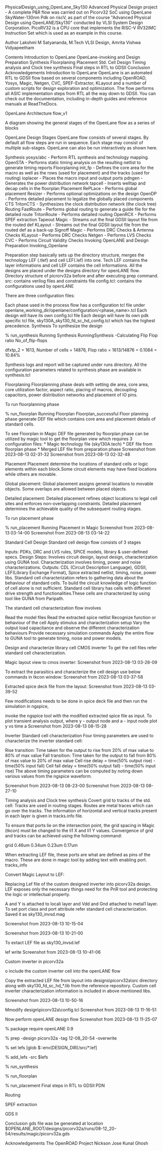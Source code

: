 PhysicalDesign_using_OpenLane_Sky130
Advanced Physical Design project - A complete P&R flow was carried out on Picorv32 SoC using OpenLane SkyWater-130nm Pdk on riscV, as part of the course "Advanced Physical Design using OpenLANE/Sky130" conducted by VLSI System Design Corporation. PicoRV32 is a CPU core that implements the RISC-V RV32IMC Instruction Set which is used as an example in this course.

Author
Lakshmi M Satyananda, M.Tech VLSI Design, Amrita Vishwa Vidyapeetham

Contents
Introduction to OpenLane
OpenLane-invoking and Design Preparation
Synthesis
Floorplaning
Placement
Std. Cell Design
Timing analysis and Clock tree synthesis
Final steps in RTL to GDSII
Conclusion
Acknowledgements
Introduction to OpenLane
OpenLane is an automated RTL to GDSII flow based on several components including OpenROAD, Yosys, Magic, Netgen, CVC, SPEF-Extractor, KLayout and a number of custom scripts for design exploration and optimization. The flow performs all ASIC implementation steps from RTL all the way down to GDSII. You can check out the documentation, including in-depth guides and reference manuals at ReadTheDocs.

OpenLane Architecture
flow_v1

A diagram showing the general stages of the OpenLane flow as a series of blocks

OpenLane Design Stages
OpenLane flow consists of several stages. By default all flow steps are run in sequence. Each stage may consist of multiple sub-stages. OpenLane can also be run interactively as shown here.

Synthesis
yosys/abc - Perform RTL synthesis and technology mapping.
OpenSTA - Performs static timing analysis on the resulting netlist to generate timing reports
Floorplaning
init_fp - Defines the core area for the macro as well as the rows (used for placement) and the tracks (used for routing)
ioplacer - Places the macro input and output ports
pdngen - Generates the power distribution network
tapcell - Inserts welltap and decap cells in the floorplan
Placement
RePLace - Performs global placement
Resizer - Performs optional optimizations on the design
OpenDP - Performs detailed placement to legalize the globally placed components
CTS
TritonCTS - Synthesizes the clock distribution network (the clock tree)
Routing
FastRoute - Performs global routing to generate a guide file for the detailed route
TritonRoute - Performs detailed routing
OpenRCX - Performs SPEF extraction
Tapeout
Magic - Streams out the final GDSII layout file from the routed def
KLayout - Streams out the final GDSII layout file from the routed def as a back-up
Signoff
Magic - Performs DRC Checks & Antenna Checks
KLayout - Performs DRC Checks
Netgen - Performs LVS Checks
CVC - Performs Circuit Validity Checks
Invoking OpenLANE and Design Preparation
Invoking_Openlane

Preparation step basically sets up the directory structure, merges the technology LEF (.tlef) and cell LEF(.lef) into one. Tech LEF contains the layer informations and cell LEF contains the cell informations. All the designs are placed under the designs directory for openLANE flow. Directory structure of picrorv32a before and after executing prep command. src: contains verilog files and constraints file config.tcl: contains the configurations used by openLANE

There are three configuration files:

Each phase used in the process flow has a configuration tcl file under openlane_working_dir/openlane/configuration/<phase_name>.tcl
Each design will have its own config.tcl file
Each design will have its own pdk specific tcl file, sky130A_sky130_fd_sc_hd_config.tcl which has the highest precedence.
Synthesis
To synthesize the design

% run_synthesis
Running Synthesis RunningSynthesis
-Calculating Flip Flop ratio No_of_flip-flops

dfxtp_2 = 1613, Number of cells = 14876, Flop ratio = 1613/14876 = 0.1084 = 10.84%

Synthesis logs and report will be captured under runs directory. All the configuration parameters related to synthesis phase are available in synthesis.tcl

Floorplaning
Floorplanning phase deals with setting die area, core area, core utilization factor, aspect ratio, placing of macros, decoupling capacitors, power distribution networks and placement of IO pins.

To run floorplanning phase

% run_floorplan
Running Floorplan Floorplan_successful
Floor planning phase generate DEF file which contains core area and placement details of standard cells.

To see Floorplan in Magic
DEF file generated by floorplan phase can be utilized by magic tool to get the floorplan view which requires 3 configuration files: * Magic technology file (sky130A.tech) * DEF file from floorplan phase * Merged LEF file from preparation phase Screenshot from 2023-08-13 02-31-32
Screenshot from 2023-08-13 02-32-48

Placement
Placement determine the locations of standard cells or logic elements within each block.Some circuit elements may have fixed locations while others are movable.

Global placement: Global placement assigns general locations to movable objects. Some overlaps are allowed between placed objects.

Detailed placement: Detailed placement refines object locations to legal cell sites and enforces non-overlapping constraints. Detailed placement determines the achievable quality of the subsequent routing stages.

To run placement phase

% run_placement
Running Placement in Magic
Screenshot from 2023-08-13 03-14-00
Screenshot from 2023-08-13 03-14-22

Standard Cell Design
Standard cell design flow consists of 3 stages

Inputs: PDKs, DRC and LVS rules, SPICE models, library & user-defined specs.
Design Steps: Involves circuit design, layout design, characterization using GUNA tool. Characterization involves timing, power and noise characterizations.
Outputs: CDL (Circuit Description Language), GDSII, LEF(Library Exchange Format), Spice extracted netlist, timing, noise, power libs.
Standard cell characterization refers to gathering data about the behaviour of standard cells. To build the circuit knowledge of logic function of cell alone is not sufficient. Standard cell library has cells with different drive strength and functionalities.These cells are characterized by using tool like GUNA from Paripath.

The standard cell characterization flow involves

Read the model files
Read the extracted spice netlist
Recognize function or behaviour of the cell
Apply stimulus and characterization setup
Vary the output load capacitance and observe the different characterization behaviours
Provide necessary simulation commands
Apply the entire flow to GUNA tool to generate timing, noise and power models.

Design and characterize library cell CMOS inverter
To get the cell files refer standard cell characterization.

Magic layout view to cmos inverter: Screenshot from 2023-08-13 03-28-09

To extract the parasitics and characterize the cell design use below commands in tkcon window: Screenshot from 2023-08-13 03-37-58

Extracted spice deck file from the layout: Screenshot from 2023-08-13 03-39-52

Few modifications needs to be done in spice deck file and then run the simulation in ngspice,

invoke the ngspice tool with the modified extracted spice file as input.
To plot transient analysis output, where y - output node and a - input node
plot y vs time a
Screenshot from 2023-08-13 08-15-28

Inverter Standard cell characterization Four timing parameters are used to characterize the inverter standard cell:

Rise transition: Time taken for the output to rise from 20% of max value to 80% of max value
Fall transition: Time taken for the output to fall from 80% of max value to 20% of max value
Cell rise delay = time(50% output rise) - time(50% input fall)
Cell fall delay = time(50% output fall) - time(50% input rise)
The above timing parameters can be computed by noting down various values from the ngspice waveform.

Screenshot from 2023-08-13 08-23-00 Screenshot from 2023-08-13 08-27-10

Timing analysis and Clock tree synthesis
Covert grid to tracks of the std. cell:
Tracks are used in routing stages. Routes are metal traces which can go over the tracks. The information of horizontal and vertical tracks present in each layer is given in tracks.info file.

To ensure that ports lie on the intersection point, the grid spacing in Magic (tkcon) must be changed to the li1 X and li1 Y values. Convergence of grid and tracks can be achieved using the following command:

grid 0.46um 0.34um 0.23um 0.17um

When extracting LEF file, these ports are what are defined as pins of the macro. These are done in magic tool by adding text with enabling port. tracks_info

Convert Magic Layout to LEF:

Replacing Lef file of the custom designed inverter into picorv32a design. LEF exposes only the necessary things need for the PnR tool and protecting the logic or intellectual property.

A and Y is attached to locali layer and Vdd and Gnd attached to metal1 layer. To set port class and port attribute refer standard cell characterization. Saved it as sky130_invsd.mag

Screenshot from 2023-08-13 10-15-04

Screenshot from 2023-08-13 10-21-00

To extact LEF file as sky130_invsd.lef

lef write
Screenshot from 2023-08-13 10-41-06

Custom inverter in picorv32a

o include the custom inverter cell into the openLANE flow

Copy the extracted LEF file from layout into designs\picorv32a\src directory along with sky130_fd_sc_hd_*.lib from the reference repository. Custom cell inverter characterization information is included in above mentioned libs.

Screenshot from 2023-08-13 10-50-16

Mmodify design\picorv32a\config.tcl
Screenshot from 2023-08-13 11-16-51

Now perform openLANE design flow
Screenshot from 2023-08-13 11-25-07

% package require openLANE 0.9

% prep -design picorv32a -tag 12-08_20-54 -overwrite

% set lefs [glob $::env(DESIGN_DIR)/src/*.lef]

% add_lefs -src $lefs

% run_synthesis

% run_floorplan

% run_placement
Final steps in RTL to GDSII
PDN

Routing

SPEF extraction

GDS II

Conclusion
gds file was be generated at location $OPENLANE_ROOT/designs/picorv32a/runs/08-12_20-54/results/magic/picorv32a.gds

Acknowledgements
The OpenROAD Project
Nickson Jose
Kunal Ghosh
